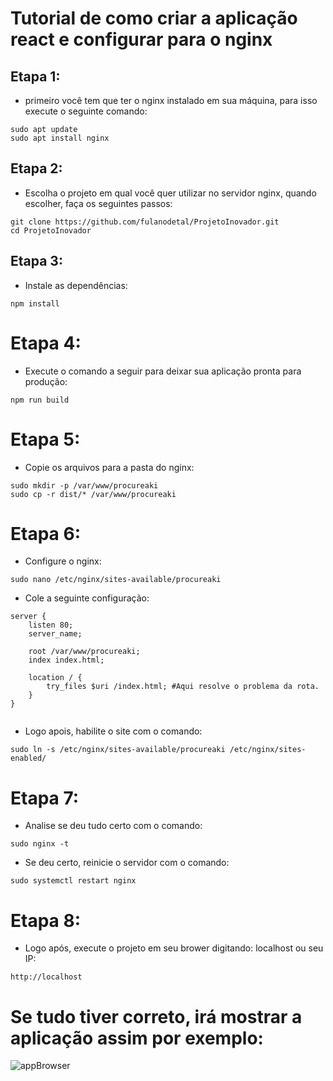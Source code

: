 # Tutorial de como criar a aplicação react e configurar para o nginx

## Etapa 1:
- primeiro você tem que ter o nginx instalado em sua máquina, para isso execute o seguinte comando:
```
sudo apt update
sudo apt install nginx
``` 
## Etapa 2:
- Escolha o projeto em qual você quer utilizar no servidor nginx, quando escolher, faça os seguintes passos:
```
git clone https://github.com/fulanodetal/ProjetoInovador.git
cd ProjetoInovador
```  
## Etapa 3:
- Instale as dependências:
```
npm install
```
# Etapa 4: 
- Execute o comando a seguir para deixar sua aplicação pronta para produção:
```
npm run build
```
# Etapa 5: 
- Copie os arquivos para a pasta do nginx:

```
sudo mkdir -p /var/www/procureaki
sudo cp -r dist/* /var/www/procureaki
```
# Etapa 6:
- Configure o nginx:
```
sudo nano /etc/nginx/sites-available/procureaki

```
- Cole a seguinte configuração:
```
server {
    listen 80;
    server_name;

    root /var/www/procureaki;
    index index.html;

    location / {
        try_files $uri /index.html; #Aqui resolve o problema da rota.
    }
}


```
- Logo apois, habilite o site com o comando:
  
```
sudo ln -s /etc/nginx/sites-available/procureaki /etc/nginx/sites-enabled/
```
# Etapa 7:
- Analise se deu tudo certo com o comando:
```
sudo nginx -t
```
- Se deu certo, reinicie o servidor com o comando:
```
sudo systemctl restart nginx
```
# Etapa 8:
- Logo após, execute o projeto em seu brower digitando: localhost  ou seu IP:
  
```
http://localhost
```
# Se tudo tiver correto, irá mostrar a aplicação assim por exemplo: 

![appBrowser](images/original.png)